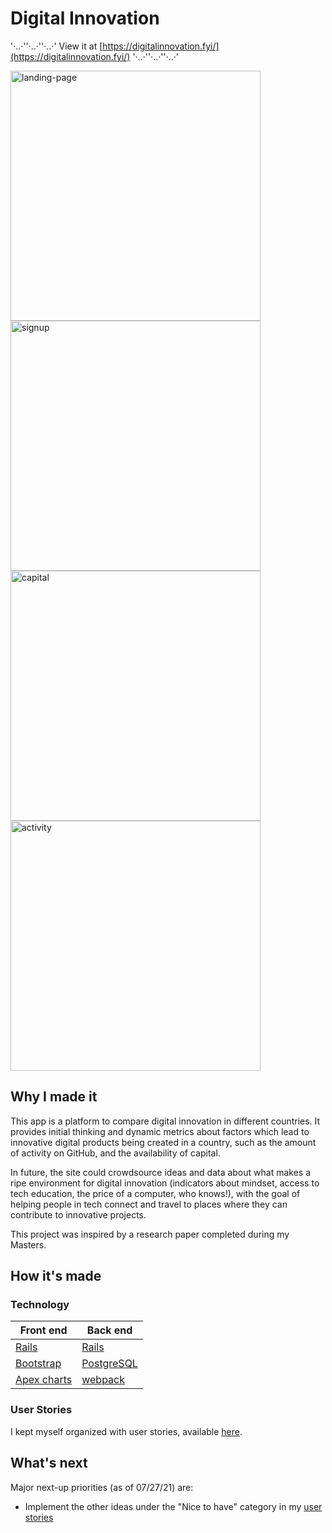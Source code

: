 # Digital Innovation

'·..·''·..·''·..·' View it at [https://digitalinnovation.fyi/](https://digitalinnovation.fyi/) '·..·''·..·''·..·'

<p float="right">
  <img alt='landing-page' src='https://bridgetro.se/project-snapshots/digital-innovation/digital-innovation-1-landing-page.png' width='400' />
  <img alt="signup" src="https://bridgetro.se/project-snapshots/digital-innovation/digital-innovation-2-signup.png" width='400'/>
  <img alt='capital' src="https://bridgetro.se/project-snapshots/digital-innovation/digital-innovation-5-capital.png" width='400' />
  <img alt="activity" src="https://bridgetro.se/project-snapshots/digital-innovation/digital-innovation-7-activity.png" width='400'/>
</p>

## Why I made it

This app is a platform to compare digital innovation in different countries. It provides initial thinking and dynamic metrics about factors which lead to innovative digital products being created in a country, such as the amount of activity on GitHub, and the availability of capital.

In future, the site could crowdsource ideas and data about what makes a ripe environment for digital innovation (indicators about mindset, access to tech education, the price of a computer, who knows!), with the goal of helping people in tech connect and travel to places where they can contribute to innovative projects.

This project was inspired by a research paper completed during my Masters.

## How it's made

### Technology

| Front end  | Back end |
| ------------- | ------------- |
| [Rails](https://rubyonrails.org/)  | [Rails](https://rubyonrails.org/) |
| [Bootstrap](https://getbootstrap.com/)  | [PostgreSQL](https://www.postgresql.org/) |
| [Apex charts](https://apexcharts.com/)| [webpack](https://webpack.js.org/) |
  
### User Stories

I kept myself organized with user stories, available [here](https://bridgetrosefitz.notion.site/Bridget-Fitzgerald-Digital-Innovation-0c0a03caf93f4643bfa85f634bd0d8ae).


## What's next

Major next-up priorities (as of 07/27/21) are:
* Implement the other ideas under the "Nice to have" category in my [user stories](https://bridgetrosefitz.notion.site/Bridget-Fitzgerald-Digital-Innovation-0c0a03caf93f4643bfa85f634bd0d8ae)

